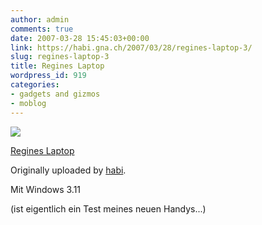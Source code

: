 ```yaml
---
author: admin
comments: true
date: 2007-03-28 15:45:03+00:00
link: https://habi.gna.ch/2007/03/28/regines-laptop-3/
slug: regines-laptop-3
title: Regines Laptop
wordpress_id: 919
categories:
- gadgets and gizmos
- moblog
---
```



 [![](http://farm1.static.flickr.com/167/437648376_313bc5096d_m.jpg)](http://www.flickr.com/photos/habi/437648376/)
   

 
  [Regines Laptop](http://www.flickr.com/photos/habi/437648376/)
    

  Originally uploaded by [habi](http://www.flickr.com/people/habi/).
 



Mit Windows 3.11  

  

(ist eigentlich ein Test meines neuen Handys...)
  


